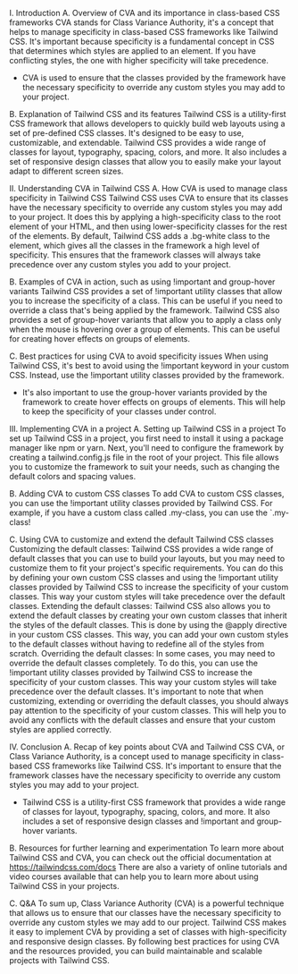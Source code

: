 I. Introduction
A. Overview of CVA and its importance in class-based CSS frameworks
CVA stands for Class Variance Authority, it's a concept that helps to manage specificity in class-based CSS frameworks like Tailwind CSS. It's important because specificity is a fundamental concept in CSS that determines which styles are applied to an element. If you have conflicting styles, the one with higher specificity will take precedence.
- CVA is used to ensure that the classes provided by the framework have the necessary specificity to override any custom styles you may add to your project.

B. Explanation of Tailwind CSS and its features
Tailwind CSS is a utility-first CSS framework that allows developers to quickly build web layouts using a set of pre-defined CSS classes. It's designed to be easy to use, customizable, and extendable.
Tailwind CSS provides a wide range of classes for layout, typography, spacing, colors, and more. It also includes a set of responsive design classes that allow you to easily make your layout adapt to different screen sizes.

II. Understanding CVA in Tailwind CSS
A. How CVA is used to manage class specificity in Tailwind CSS
Tailwind CSS uses CVA to ensure that its classes have the necessary specificity to override any custom styles you may add to your project. It does this by applying a high-specificity class to the root element of your HTML, and then using lower-specificity classes for the rest of the elements.
By default, Tailwind CSS adds a .bg-white class to the <html> element, which gives all the classes in the framework a high level of specificity. This ensures that the framework classes will always take precedence over any custom styles you add to your project.

B. Examples of CVA in action, such as using !important and group-hover variants
Tailwind CSS provides a set of !important utility classes that allow you to increase the specificity of a class. This can be useful if you need to override a class that's being applied by the framework.
Tailwind CSS also provides a set of group-hover variants that allow you to apply a class only when the mouse is hovering over a group of elements. This can be useful for creating hover effects on groups of elements.

C. Best practices for using CVA to avoid specificity issues
When using Tailwind CSS, it's best to avoid using the !important keyword in your custom CSS. Instead, use the !important utility classes provided by the framework.
- It's also important to use the group-hover variants provided by the framework to create hover effects on groups of elements. This will help to keep the specificity of your classes under control.

III. Implementing CVA in a project
A. Setting up Tailwind CSS in a project
To set up Tailwind CSS in a project, you first need to install it using a package manager like npm or yarn.
Next, you'll need to configure the framework by creating a tailwind.config.js file in the root of your project. This file allows you to customize the framework to suit your needs, such as changing the default colors and spacing values.

B. Adding CVA to custom CSS classes
To add CVA to custom CSS classes, you can use the !important utility classes provided by Tailwind CSS. For example, if you have a custom class called .my-class, you can use the `.my-class!

C. Using CVA to customize and extend the default Tailwind CSS classes
Customizing the default classes: Tailwind CSS provides a wide range of default classes that you can use to build your layouts, but you may need to customize them to fit your project's specific requirements. You can do this by defining your own custom CSS classes and using the !important utility classes provided by Tailwind CSS to increase the specificity of your custom classes. This way your custom styles will take precedence over the default classes.
Extending the default classes: Tailwind CSS also allows you to extend the default classes by creating your own custom classes that inherit the styles of the default classes. This is done by using the @apply directive in your custom CSS classes. This way, you can add your own custom styles to the default classes without having to redefine all of the styles from scratch.
Overriding the default classes: In some cases, you may need to override the default classes completely. To do this, you can use the !important utility classes provided by Tailwind CSS to increase the specificity of your custom classes. This way your custom styles will take precedence over the default classes.
It's important to note that when customizing, extending or overriding the default classes, you should always pay attention to the specificity of your custom classes. This will help you to avoid any conflicts with the default classes and ensure that your custom styles are applied correctly.

IV. Conclusion
A. Recap of key points about CVA and Tailwind CSS
CVA, or Class Variance Authority, is a concept used to manage specificity in class-based CSS frameworks like Tailwind CSS. It's important to ensure that the framework classes have the necessary specificity to override any custom styles you may add to your project.
- Tailwind CSS is a utility-first CSS framework that provides a wide range of classes for layout, typography, spacing, colors, and more. It also includes a set of responsive design classes and !important and group-hover variants.

B. Resources for further learning and experimentation
To learn more about Tailwind CSS and CVA, you can check out the official documentation at https://tailwindcss.com/docs
There are also a variety of online tutorials and video courses available that can help you to learn more about using Tailwind CSS in your projects.

C. Q&A
To sum up, Class Variance Authority (CVA) is a powerful technique that allows us to ensure that our classes have the necessary specificity to override any custom styles we may add to our project. Tailwind CSS makes it easy to implement CVA by providing a set of classes with high-specificity and responsive design classes. By following best practices for using CVA and the resources provided, you can build maintainable and scalable projects with Tailwind CSS.


